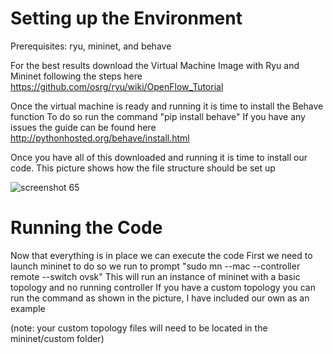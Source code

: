 # Setting up the Environment
Prerequisites: ryu, mininet, and behave

For the best results download the Virtual Machine Image with Ryu and Mininet following the steps here https://github.com/osrg/ryu/wiki/OpenFlow_Tutorial 

Once the virtual machine is ready and running it is time to install the Behave function
To do so run the command "pip install behave"
If you have any issues the guide can be found here http://pythonhosted.org/behave/install.html

Once you have all of this downloaded and running it is time to install our code. 
This picture shows how the file structure should be set up

![screenshot 65](https://user-images.githubusercontent.com/25207378/29027615-0bb0d5f4-7b47-11e7-922d-037beca710b5.png)

# Running the Code
Now that everything is in place we can execute the code
First we need to launch mininet to do so we run to prompt "sudo mn --mac --controller remote --switch ovsk"
This will run an instance of mininet with a basic topology and no running controller
If you have a custom topology you can run the command as shown in the picture, I have included our own as an example



(note: your custom topology files will need to be located in the mininet/custom folder)
